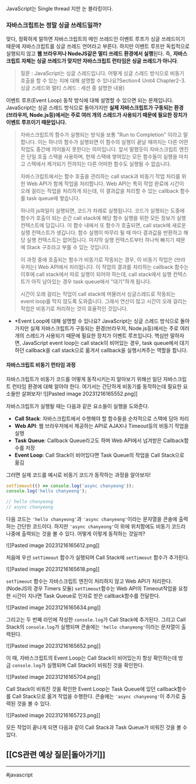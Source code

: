 JavaScript는 Single thread 지만 논 블라킹이다.

### 자바스크립트는 정말 싱글 쓰레드일까?

맞다, 정확하게 말하면 자바스크립트의 메인 쓰레드인 이벤트 루프가 싱글 쓰레드이기 때문에 자바스크립트를 싱글 쓰레드 언어라고 부른다. 하지만 이벤트 루프만 독립적으로 실행되지 않고 **웹 브라우저나 NodeJS같은 멀티 쓰레드 환경에서 실행**된다. 즉, **자바스크립트 자체는 싱글 쓰레드가 맞지만 자바스크립트 런타임은 싱글 쓰레드가 아니다**.

> 질문 : JavaScript는 싱글 스레드입니다. 어떻게 싱글 스레드 방식으로 비동기 호출을 할 수 있는 지에 대해 설명할 수 있나요?Section4 Unit4 Chapter2-3. 싱글 스레드와 멀티 스레드 : 세션 중 설명한 내용)

이벤트 루프(Event Loop) 동작 방식에 대해 설명할 수 있으면 되는 문제입니다. JavaScript는 싱글 스레드 방식으로 돌아가지만 **실제 자바스크립트가 구동되는 환경(브라우저, Node.js등)에서는 주로 여러 개의 스레드가 사용되기 때문에 필요한 장치가 이벤트 루프이기 때문입니다.**

> 자바스크립트의 함수가 실행되는 방식을 보통 "Run to Completion" 이라고 말합니다. 이는 하나의 함수가 실행되면 이 함수의 실행이 끝날 때까지는 다른 어떤 작업도 중간에 끼어들지 못한다는 의미입니다. 앞서 말했듯이 자바스크립트 엔진은 단일 호출 스택을 사용하며, 현재 스택에 쌓여있는 모든 함수들이 실행을 마치고 스택에서 제거되기 전까지는 다른 어떠한 함수도 실행될 수 없습니다.
> 
> 자바스크립트에서는 함수 호출을 관리하는 call stack과 비동기 작업 처리를 위한 Web API가 함께 작업을 처리합니다. Web API는 특히 작업 완료에 시간이 오래 걸리는 작업을 처리하게 되는데, 이 결과값을 처리할 수 있는 callback 함수를 task queue에 쌓습니다.
> 
> 하나의 js파일이 실행되면, 코드가 차례로 실행됩니다. 코드가 실행되는 도중에 함수가 호출이 되는 순간 call stack에 해당 함수 실행을 위한 모든 정보가 실행 컨텍스트에 담깁니다. 이 함수 내에서 또 함수가 호출되면, call stack에 새로운 실행 컨텍스트가 생깁니다. 함수 실행이 마무리 될 때 마다 결과값을 반환하고 해당 실행 컨텍스트는 없어집니다. 마지막 실행 컨텍스트부터 하나씩 빠지기 때문에 Stack 구조라고 부를 수 있는 것입니다.
> 
> 이 과정 중에 호출되는 함수가 비동기로 작동되는 경우, 이 비동기 작업은 (브라우저는) Web API에서 처리됩니다. 이 작업의 결과를 처리하는 callback 함수는 이후에 call stack에서 따로 실행이 되어야 하는데, call stack에서 실행 컨텍스트가 아직 남아있는 경우 task queue에서 "대기"하게 됩니다.
> 
> 시간이 오래 걸리는 작업이 call stack에 머물러서 싱글스레드로 작동되는 event loop를 막지 않도록 도와줍니다. 그래서 연산이 많고 시간이 오래 걸리는 작업은 비동기로 처리하는 것이 효율적인 것입니다.

- *Event Loop에 대해 설명할 수 있나요? JavaScript는 싱글 스레드 방식으로 돌아가지만 실제 자바스크립트가 구동되는 환경(브라우저, Node.js등)에서는 주로 여러 개의 스레드가 사용되기 때문에 필요한 장치가 이벤트 루프입니다. 핵심만 말하자면, JavaScript event loop는 call stack이 비어있는 경우, task queue에서 대기하던 callback을 call stack으로 옮겨서 callback을 실행시켜주는 역할을 합니다.


#### 자바스크립트 비동기 런타임 과정

자바스크립트가 비동기 코드를 어떻게 동작시키는지 알아보기 위해선 일단 자바스크립트 런타임 환경에 대해 알아야 한다. 여기서는 간단하게 비동기를 동작하는데 필요한 요소들만 살펴보자!
![[Pasted image 20231216165552.png]]


자바스크립트가 실행될 때는 다음과 같은 요소들이 실행을 도와준다.

- **Call Stack**: 자바스크립트에서 수행해야 할 함수들을 순차적으로 스택에 담아 처리
- **Web API**: 웹 브라우저에서 제공하는 API로 AJAX나 Timeout등의 비동기 작업을 실행
- **Task Queue**: Callback Queue라고도 하며 Web API에서 넘겨받은 Callback함수를 저장
- **Event Loop**: Call Stack이 비어있다면 Task Queue의 작업을 Call Stack으로 옮김

그러면 실제 코드를 예시로 비동기 코드가 동작하는 과정을 알아보자!

```jsx
setTimeout(() => console.log('async chanyeong'));
console.log('hello chanyeong');

// hello chanyeong
// async chanyeong
```

다음 코드는 `'hello chanyeong'`과 `'async chanyeong'`이라는 문자열을 콘솔에 출력하는 간단한 코드이다. 하지만 `'async chanyeong'`이 위에 위치함에도 비동기 코드라 나중에 출력되는 것을 볼 수 있다. 어떻게 이렇게 동작하는 것일까?

![[Pasted image 20231216165612.png]]

처음에 우선 `setTimeout` 함수가 실행되며 Call Stack에 `setTimeout` 함수가 추가된다.

![[Pasted image 20231216165618.png]]

`setTimeout` 함수는 자바스크립트 엔진이 처리하지 않고 Web API가 처리한다. (NodeJS의 경우 Timers 모듈) `setTimeout`함수는 Web API의 Timeout작업을 요청한 시간이 지나면 Task Queue로 인자로 받은 callback함수를 전달한다.

![[Pasted image 20231216165634.png]]

그리고는 두 번째 라인에 작성한 `console.log`가 Call Stack에 추가된다. 그리고 Call Stack의 `console.log`가 실행되며 콘솔에는 `'hello chanyeong'`이라는 문자열이 출력된다.

![[Pasted image 20231216165652.png]]

이 때, 자바스크립트의 Event Loop는 Call Stack이 비어있는지 항상 확인하는데 방금 `console.log`가 실행되며 Call Stack이 비워진 것을 확인한다.

![[Pasted image 20231216165704.png]]

Call Stack이 비워진 것을 확인한 Event Loop는 Task Queue에 있던 callback함수를 Call Stack으로 옮겨 작업을 수행한다. 콘솔에는 `'async chanyeong'`이 추가로 출력된 것을 볼 수 있다.

![[Pasted image 20231216165723.png]]

모든 작업이 끝나게 되면 다음과 같이 Call Stack과 Task Queue가 비워진 것을 볼 수 있다.


## [[CS관련 예상 질문|돌아가기]]
---
#javascript 
